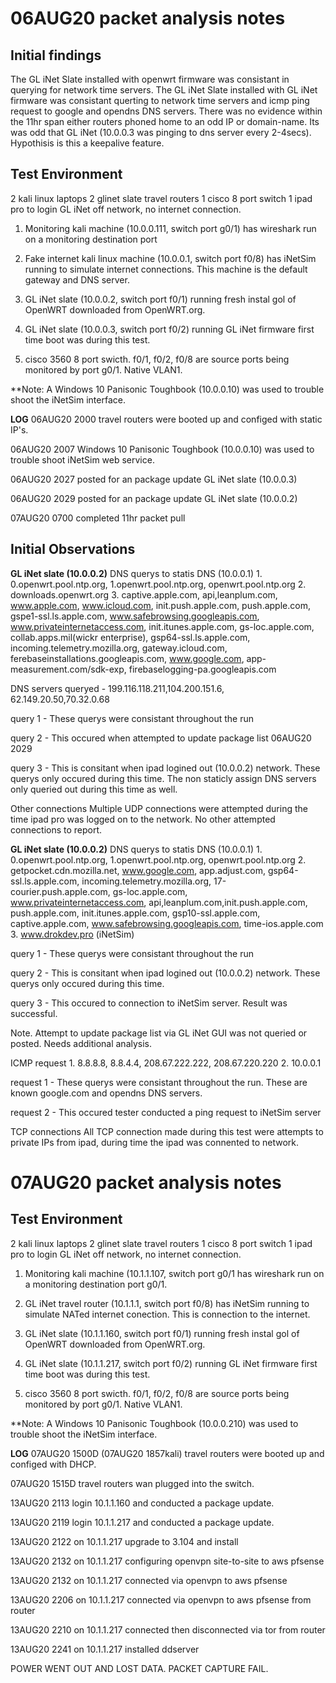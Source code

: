 # 06AUG20 packet analysis notes
## Initial findings
The GL iNet Slate installed with openwrt firmware was consistant in querying for network time servers. The GL iNet Slate installed with GL iNet firmware was consistant querting to network time servers and icmp ping request to google and opendns DNS servers. There was no evidence within the 11hr span either routers phoned home to an odd IP or domain-name. Its was odd that GL iNet (10.0.0.3 was pinging to dns server every 2-4secs). Hypothisis is this a keepalive feature.

## Test Environment
2 kali linux laptops
2 glinet slate travel routers
1 cisco 8 port switch
1 ipad pro to login GL iNet
off network, no internet connection.

1. Monitoring kali machine (10.0.0.111, switch port g0/1) has wireshark run on a monitoring destination port

2. Fake internet kali linux machine (10.0.0.1, switch port f0/8) has iNetSim running to simulate internet connections. This machine is the default gateway and DNS server.

3. GL iNet slate (10.0.0.2, switch port f0/1) running fresh instal gol of OpenWRT downloaded from OpenWRT.org.

4. GL iNet slate (10.0.0.3, switch port f0/2) running GL iNet firmware first time boot was during this test.

5. cisco 3560 8 port swicth. f0/1, f0/2, f0/8 are source ports being monitored by port g0/1. Native VLAN1.

**Note: A Windows 10 Panisonic Toughbook (10.0.0.10) was used to trouble shoot the iNetSim interface.

**LOG**
06AUG20 2000 travel routers were booted up and configed with static IP's.

06AUG20 2007 Windows 10 Panisonic Toughbook (10.0.0.10) was used to trouble shoot iNetSim web service.

06AUG20 2027 posted for an package update GL iNet slate (10.0.0.3)

06AUG20 2029 posted for an package update GL iNet slate (10.0.0.2)

07AUG20 0700 completed 11hr packet pull


## Initial Observations
**GL iNet slate (10.0.0.2)**
DNS querys to statis DNS (10.0.0.1)
	1. 0.openwrt.pool.ntp.org, 1.openwrt.pool.ntp.org, openwrt.pool.ntp.org
	2. downloads.openwrt.org
	3. captive.apple.com, api,leanplum.com, www.apple.com, www.icloud.com, init.push.apple.com, push.apple.com, gspe1-ssl.ls.apple.com, www.safebrowsing.googleapis.com, www.privateinternetaccess.com, init.itunes.apple.com, gs-loc.apple.com, collab.apps.mil(wickr enterprise), gsp64-ssl.ls.apple.com, incoming.telemetry.mozilla.org, gateway.icloud.com, ferebaseinstallations.googleapis.com, www.google.com, app-measurement.com/sdk-exp, firebaselogging-pa.googleapis.com

DNS servers queryed - 199.116.118.211,104.200.151.6, 62.149.20.50,70.32.0.68

query 1 - These querys were consistant throughout the run

query 2 - This occured when attempted to update package list 06AUG20 2029

query 3 - This is consitant when ipad logined out (10.0.0.2) network. These querys only occured during this time. The non staticly assign DNS servers only queried out during this time as well.

Other connections
Multiple UDP connections were attempted during the time ipad pro was logged on to the network. No other attempted connections to report. 

**GL iNet slate (10.0.0.2)**
DNS querys to statis DNS (10.0.0.1)
	1. 0.openwrt.pool.ntp.org, 1.openwrt.pool.ntp.org, openwrt.pool.ntp.org
	2. getpocket.cdn.mozilla.net, www.google.com, app.adjust.com, gsp64-ssl.ls.apple.com, incoming.telemetry.mozilla.org, 17-courier.push.apple.com, gs-loc.apple.com, www.privateinternetaccess.com, api,leanplum.com,init.push.apple.com, push.apple.com, init.itunes.apple.com, gsp10-ssl.apple.com, captive.apple.com, www.safebrowsing.googleapis.com, time-ios.apple.com
	3. www.drokdev.pro (iNetSim)

query 1 - These querys were consistant throughout the run

query 2 - This is consitant when ipad logined out (10.0.0.2) network. These querys only occured during this time.

query 3 - This occured to connection to iNetSim server. Result was successful.

Note. Attempt to update package list via GL iNet GUI was not queried or posted. Needs additional analysis.

ICMP request
	1. 8.8.8.8, 8.8.4.4, 208.67.222.222, 208.67.220.220
	2. 10.0.0.1

request 1 - These querys were consistant throughout the run. These are known google.com and opendns DNS servers.

request 2 - This occured tester conducted a ping request to iNetSim server

TCP connections
All TCP connection made during this test were attempts to private IPs from ipad, during time the ipad was connented to network.

# 07AUG20 packet analysis notes


## Test Environment
2 kali linux laptops
2 glinet slate travel routers
1 cisco 8 port switch
1 ipad pro to login GL iNet
off network, no internet connection.

1. Monitoring kali machine (10.1.1.107, switch port g0/1 has wireshark run on a monitoring destination port g0/1. 

2. GL iNet travel router (10.1.1.1, switch port f0/8) has iNetSim running to simulate NATed internet conection. This is connection to the internet.

3. GL iNet slate (10.1.1.160, switch port f0/1) running fresh instal gol of OpenWRT downloaded from OpenWRT.org.

4. GL iNet slate (10.1.1.217, switch port f0/2) running GL iNet firmware first time boot was during this test.

5. cisco 3560 8 port swicth. f0/1, f0/2, f0/8 are source ports being monitored by port g0/1. Native VLAN1.

**Note: A Windows 10 Panisonic Toughbook (10.0.0.210) was used to trouble shoot the iNetSim interface.

**LOG**
07AUG20 1500D (07AUG20 1857kali) travel routers were booted up and configed with DHCP.

07AUG20 1515D travel routers wan plugged into the switch.

13AUG20 2113 login 10.1.1.160 and conducted a package update.

13AUG20 2119 login 10.1.1.217 and conducted a package update.

13AUG20 2122 on 10.1.1.217 upgrade to 3.104 and install

13AUG20 2132 on 10.1.1.217 configuring openvpn site-to-site to aws pfsense

13AUG20 2132 on 10.1.1.217 connected via openvpn to aws pfsense

13AUG20 2206 on 10.1.1.217 connected via openvpn to aws pfsense from router

13AUG20 2210 on 10.1.1.217 connected then disconnected via tor from router

13AUG20 2241 on 10.1.1.217 installed ddserver

POWER WENT OUT AND LOST DATA. PACKET CAPTURE FAIL.
